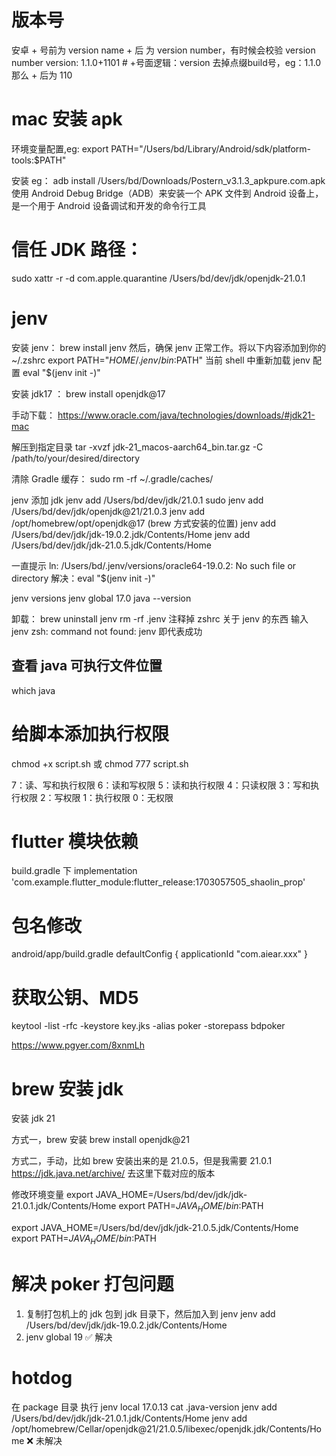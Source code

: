 # 版本号
安卓 + 号前为 version name + 后 为 version number，有时候会校验 version number
version: 1.1.0+1101 # +号面逻辑：version 去掉点缀build号，eg：1.1.0 那么 + 后为 110

# mac 安装 apk
环境变量配置,eg:
export PATH="/Users/bd/Library/Android/sdk/platform-tools:$PATH"

安装 eg：
adb install /Users/bd/Downloads/Postern_v3.1.3_apkpure.com.apk
使用 Android Debug Bridge（ADB）来安装一个 APK 文件到 Android 设备上，是一个用于 Android 设备调试和开发的命令行工具

# 信任 JDK 路径：
sudo xattr -r -d com.apple.quarantine /Users/bd/dev/jdk/openjdk-21.0.1

# jenv
安装 jenv： 
brew install jenv
然后，确保 jenv 正常工作。将以下内容添加到你的 ~/.zshrc
export PATH="$HOME/.jenv/bin:$PATH"
当前 shell 中重新加载 jenv 配置
eval "$(jenv init -)"

安装 jdk17 ：
brew install openjdk@17

手动下载：
https://www.oracle.com/java/technologies/downloads/#jdk21-mac

解压到指定目录
tar -xvzf jdk-21_macos-aarch64_bin.tar.gz -C /path/to/your/desired/directory


清除 Gradle 缓存：
sudo rm -rf ~/.gradle/caches/

jenv 添加 jdk
jenv add /Users/bd/dev/jdk/21.0.1
sudo jenv add /Users/bd/dev/jdk/openjdk@21/21.0.3
jenv add /opt/homebrew/opt/openjdk@17 (brew 方式安装的位置)
jenv add /Users/bd/dev/jdk/jdk-19.0.2.jdk/Contents/Home
jenv add /Users/bd/dev/jdk/jdk-21.0.5.jdk/Contents/Home

一直提示 ln: /Users/bd/.jenv/versions/oracle64-19.0.2: No such file or directory
解决：eval "$(jenv init -)"

jenv versions
jenv global 17.0
java --version

卸载：
brew uninstall jenv
rm -rf .jenv
注释掉 zshrc 关于 jenv 的东西
输入 jenv
zsh: command not found: jenv
即代表成功

## 查看 java 可执行文件位置
which java


# 给脚本添加执行权限
chmod +x script.sh
或
chmod 777 script.sh

7：读、写和执行权限
6：读和写权限
5：读和执行权限
4：只读权限
3：写和执行权限
2：写权限
1：执行权限
0：无权限


# flutter 模块依赖
build.gradle 下
implementation 'com.example.flutter_module:flutter_release:1703057505_shaolin_prop'

# 包名修改
android/app/build.gradle
defaultConfig {
    applicationId "com.aiear.xxx"
}

# 获取公钥、MD5

keytool -list -rfc -keystore key.jks -alias poker -storepass bdpoker

https://www.pgyer.com/8xnmLh

# brew 安装 jdk
安装 jdk 21

方式一，brew 安装
brew install openjdk@21   

方式二，手动，比如 brew 安装出来的是 21.0.5，但是我需要 21.0.1 
https://jdk.java.net/archive/
去这里下载对应的版本

修改环境变量
export JAVA_HOME=/Users/bd/dev/jdk/jdk-21.0.1.jdk/Contents/Home
export PATH=$JAVA_HOME/bin:$PATH

export JAVA_HOME=/Users/bd/dev/jdk/jdk-21.0.5.jdk/Contents/Home
export PATH=$JAVA_HOME/bin:$PATH

# 解决 poker 打包问题
1. 复制打包机上的 jdk 包到 jdk 目录下，然后加入到 jenv
jenv add /Users/bd/dev/jdk/jdk-19.0.2.jdk/Contents/Home
2. jenv global 19
✅ 解决


# hotdog
在 package 目录 执行 jenv local 17.0.13
cat .java-version
jenv add /Users/bd/dev/jdk/jdk-21.0.1.jdk/Contents/Home
jenv add /opt/homebrew/Cellar/openjdk@21/21.0.5/libexec/openjdk.jdk/Contents/Home
❌ 未解决


